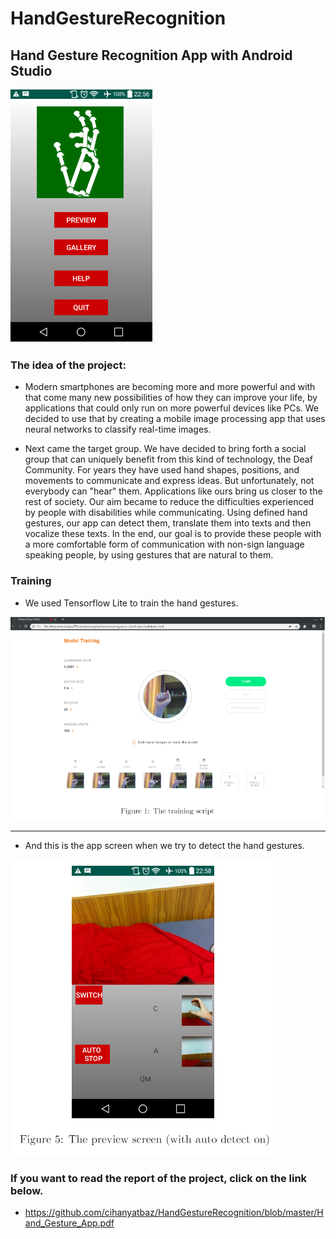 # HandGestureRecognition

## **Hand Gesture Recognition App with Android Studio**

![Menu Screen](images/menu.PNG?raw=true "Menu Screen")



### **The idea of the project:**

* Modern smartphones are becoming more and more powerful and with that come many new possibilities of how they can improve your life, by applications that could only run on more powerful devices like PCs. We decided to use that by creating a mobile image processing app that uses neural networks to classify real-time images.


* Next came the target group. We have decided to bring forth a social group that can uniquely benefit from this kind of technology, the Deaf Community. For years they have used hand shapes, positions, and movements to communicate and express ideas. But unfortunately, not everybody can "hear" them. Applications like ours bring us closer to the rest of society. Our aim became to reduce the difficulties experienced by people with disabilities while communicating. Using defined hand gestures, our app can detect them, translate them into texts and then vocalize these texts. In the end, our goal is to provide these people with a more comfortable form of communication with non-sign language speaking people, by using gestures that are natural to them.




### **Training**

* We used Tensorflow Lite to train the hand gestures.

![About Us](images/training.PNG?raw=true "Training Screen")

   

-----------------------------------------------------------------------------------------------------------------------------------

   
* And this is the app screen when we try to detect the hand gestures.

![About Us](images/preview_screen.PNG?raw=true "Training Screen")




### **If you want to read the report of the project, click on the link below.**

* https://github.com/cihanyatbaz/HandGestureRecognition/blob/master/Hand_Gesture_App.pdf
